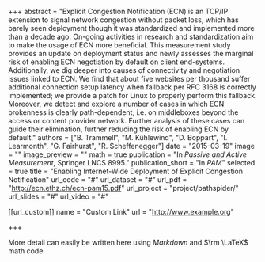 +++
abstract = "Explicit Congestion Notification (ECN) is an TCP/IP extension to signal network congestion without packet loss, which has barely seen deployment though it was standardized and implemented more than a decade ago. On-going activities in research and standardization aim to make the usage of ECN more beneficial. This measurement study provides an update on deployment status and newly assesses the marginal risk of enabling ECN negotiation by default on client end-systems. Additionally, we dig deeper into causes of connectivity and negotiation issues linked to ECN. We find that about five websites per thousand suffer additional connection setup latency when fallback per RFC 3168 is correctly implemented; we provide a patch for Linux to properly perform this fallback. Moreover, we detect and explore a number of cases in which ECN brokenness is clearly path-dependent, i.e. on middleboxes beyond the access or content provider network. Further analysis of these cases can guide their elimination, further reducing the risk of enabling ECN by default."
authors = ["B. Trammell", "M. Kühlewind", "D. Boppart", "I. Learmonth", "G. Fairhurst", "R. Scheffenegger"]
date = "2015-03-19"
image = ""
image_preview = ""
math = true
publication = "In *Passive and Active Measurement*, Springer LNCS 8995."
publication_short = "In *PAM*"
selected = true
title = "Enabling Internet-Wide Deployment of Explicit Congestion Notification"
url_code = "#"
url_dataset = "#"
url_pdf = "http://ecn.ethz.ch/ecn-pam15.pdf"
url_project = "project/pathspider/"
url_slides = "#"
url_video = "#"

[[url_custom]]
name = "Custom Link"
url = "http://www.example.org"

+++

More detail can easily be written here using *Markdown* and $\rm \LaTeX$ math code.
